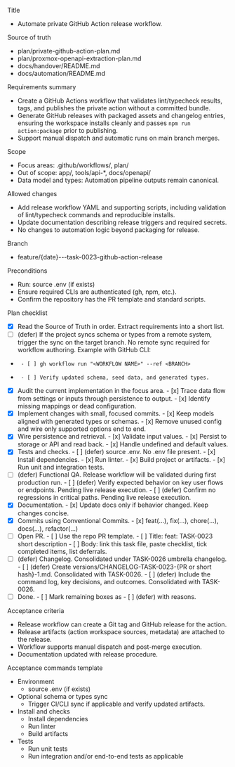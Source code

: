 Title
- Automate private GitHub Action release workflow.

Source of truth
- plan/private-github-action-plan.md
- plan/proxmox-openapi-extraction-plan.md
- docs/handover/README.md
- docs/automation/README.md

Requirements summary
- Create a GitHub Actions workflow that validates lint/typecheck results, tags, and publishes the private action without a
  committed bundle.
- Generate GitHub releases with packaged assets and changelog entries, ensuring the workspace installs cleanly and passes
  `npm run action:package` prior to publishing.
- Support manual dispatch and automatic runs on main branch merges.

Scope
- Focus areas: .github/workflows/, plan/
- Out of scope: app/, tools/api-*, docs/openapi/
- Data model and types: Automation pipeline outputs remain canonical.

Allowed changes
- Add release workflow YAML and supporting scripts, including validation of lint/typecheck commands and reproducible installs.
- Update documentation describing release triggers and required secrets.
- No changes to automation logic beyond packaging for release.

Branch
- feature/{date}---task-0023-github-action-release

Preconditions
- Run: source .env (if exists)
- Ensure required CLIs are authenticated (gh, npm, etc.).
- Confirm the repository has the PR template and standard scripts.

Plan checklist
- [x] Read the Source of Truth in order. Extract requirements into a short list.
- [ ] (defer) If the project syncs schema or types from a remote system, trigger the sync on the target branch. No remote sync required for workflow authoring.
      Example with GitHub CLI:
-      - [ ] gh workflow run "<WORKFLOW NAME>" --ref <BRANCH>
-      - [ ] Verify updated schema, seed data, and generated types.
- [x] Audit the current implementation in the focus area.
      - [x] Trace data flow from settings or inputs through persistence to output.
      - [x] Identify missing mappings or dead configuration.
- [x] Implement changes with small, focused commits.
      - [x] Keep models aligned with generated types or schemas.
      - [x] Remove unused config and wire only supported options end to end.
- [x] Wire persistence and retrieval.
      - [x] Validate input values.
      - [x] Persist to storage or API and read back.
      - [x] Handle undefined and default values.
- [x] Tests and checks.
      - [ ] (defer) source .env. No .env file present.
      - [x] Install dependencies.
      - [x] Run linter.
      - [x] Build project or artifacts.
      - [x] Run unit and integration tests.
- [ ] (defer) Functional QA. Release workflow will be validated during first production run.
      - [ ] (defer) Verify expected behavior on key user flows or endpoints. Pending live release execution.
      - [ ] (defer) Confirm no regressions in critical paths. Pending live release execution.
- [x] Documentation.
      - [x] Update docs only if behavior changed. Keep changes concise.
- [x] Commits using Conventional Commits.
      - [x] feat(...), fix(...), chore(...), docs(...), refactor(...)
- [ ] Open PR.
      - [ ] Use the repo PR template.
      - [ ] Title: feat: TASK-0023 short description
      - [ ] Body: link this task file, paste checklist, tick completed items, list deferrals.
- [ ] (defer) Changelog. Consolidated under TASK-0026 umbrella changelog.
      - [ ] (defer) Create versions/CHANGELOG-TASK-0023-{PR or short hash}-1.md. Consolidated with TASK-0026.
      - [ ] (defer) Include the command log, key decisions, and outcomes. Consolidated with TASK-0026.
- [ ] Done.
      - [ ] Mark remaining boxes as - [ ] (defer) with reasons.

Acceptance criteria
- Release workflow can create a Git tag and GitHub release for the action.
- Release artifacts (action workspace sources, metadata) are attached to the release.
- Workflow supports manual dispatch and post-merge execution.
- Documentation updated with release procedure.

Acceptance commands template
- Environment
  - source .env (if exists)
- Optional schema or types sync
  - Trigger CI/CLI sync if applicable and verify updated artifacts.
- Install and checks
  - Install dependencies
  - Run linter
  - Build artifacts
- Tests
  - Run unit tests
  - Run integration and/or end-to-end tests as applicable
